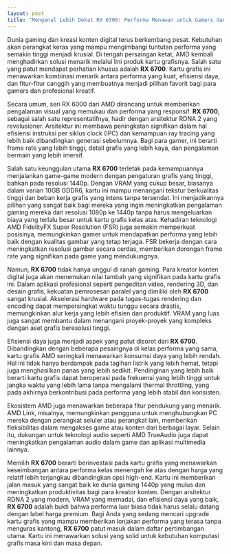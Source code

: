 ```yaml
---
layout: post
title: "Mengenal Lebih Dekat RX 6700: Performa Menawan untuk Gamers dan Kreator"
---
```


Dunia gaming dan kreasi konten digital terus berkembang pesat. Kebutuhan akan perangkat keras yang mampu mengimbangi tuntutan performa yang semakin tinggi menjadi krusial. Di tengah persaingan ketat, AMD kembali menghadirkan solusi menarik melalui lini produk kartu grafisnya. Salah satu yang patut mendapat perhatian khusus adalah **RX 6700**. Kartu grafis ini menawarkan kombinasi menarik antara performa yang kuat, efisiensi daya, dan fitur-fitur canggih yang membuatnya menjadi pilihan favorit bagi para gamers dan profesional kreatif.

Secara umum, seri RX 6000 dari AMD dirancang untuk memberikan pengalaman visual yang memukau dan performa yang responsif. **RX 6700**, sebagai salah satu representatifnya, hadir dengan arsitektur RDNA 2 yang revolusioner. Arsitektur ini membawa peningkatan signifikan dalam hal efisiensi instruksi per siklus clock (IPC) dan kemampuan ray tracing yang lebih baik dibandingkan generasi sebelumnya. Bagi para gamer, ini berarti frame rate yang lebih tinggi, detail grafis yang lebih kaya, dan pengalaman bermain yang lebih imersif.

Salah satu keunggulan utama **RX 6700** terletak pada kemampuannya menjalankan game-game modern dengan pengaturan grafis yang tinggi, bahkan pada resolusi 1440p. Dengan VRAM yang cukup besar, biasanya dalam varian 10GB GDDR6, kartu ini mampu menangani tekstur berkualitas tinggi dan beban kerja grafis yang intens tanpa tersendat. Ini menjadikannya pilihan yang sangat baik bagi mereka yang ingin meningkatkan pengalaman gaming mereka dari resolusi 1080p ke 1440p tanpa harus mengeluarkan biaya yang terlalu besar untuk kartu grafis kelas atas. Kehadiran teknologi AMD FidelityFX Super Resolution (FSR) juga semakin memperkuat posisinya, memungkinkan gamer untuk mendapatkan performa yang lebih baik dengan kualitas gambar yang tetap terjaga. FSR bekerja dengan cara meningkatkan resolusi gambar secara cerdas, memberikan dorongan frame rate yang signifikan pada game yang mendukungnya.

Namun, **RX 6700** tidak hanya unggul di ranah gaming. Para kreator konten digital juga akan menemukan nilai tambah yang signifikan pada kartu grafis ini. Dalam aplikasi profesional seperti pengeditan video, rendering 3D, dan desain grafis, kekuatan pemrosesan paralel yang dimiliki oleh **RX 6700** sangat krusial. Akselerasi hardware pada tugas-tugas rendering dan encoding dapat mempersingkat waktu tunggu secara drastis, memungkinkan alur kerja yang lebih efisien dan produktif. VRAM yang luas juga sangat membantu dalam menangani proyek-proyek yang kompleks dengan aset grafis beresolusi tinggi.

Efisiensi daya juga menjadi aspek yang patut disorot dari **RX 6700**. Dibandingkan dengan beberapa pesaingnya di kelas performa yang sama, kartu grafis AMD seringkali menawarkan konsumsi daya yang lebih rendah. Hal ini tidak hanya berdampak pada tagihan listrik yang lebih hemat, tetapi juga menghasilkan panas yang lebih sedikit. Pendinginan yang lebih baik berarti kartu grafis dapat beroperasi pada frekuensi yang lebih tinggi untuk jangka waktu yang lebih lama tanpa mengalami thermal throttling, yang pada akhirnya berkontribusi pada performa yang lebih stabil dan konsisten.

Ekosistem AMD juga menawarkan beberapa fitur pendukung yang menarik. AMD Link, misalnya, memungkinkan pengguna untuk menghubungkan PC mereka dengan perangkat seluler atau perangkat lain, memberikan fleksibilitas dalam mengakses game atau konten dari berbagai layar. Selain itu, dukungan untuk teknologi audio seperti AMD TrueAudio juga dapat meningkatkan pengalaman audio dalam game dan aplikasi multimedia lainnya.

Memilih **RX 6700** berarti berinvestasi pada kartu grafis yang menawarkan keseimbangan antara performa kelas menengah ke atas dengan harga yang relatif lebih terjangkau dibandingkan opsi high-end. Kartu ini memberikan jalan masuk yang sangat baik ke dunia gaming 1440p yang mulus dan meningkatkan produktivitas bagi para kreator konten. Dengan arsitektur RDNA 2 yang modern, VRAM yang memadai, dan efisiensi daya yang baik, **RX 6700** adalah bukti bahwa performa luar biasa tidak harus selalu datang dengan label harga premium. Bagi Anda yang sedang mencari upgrade kartu grafis yang mampu memberikan lonjakan performa yang terasa tanpa menguras kantong, **RX 6700** patut masuk dalam daftar pertimbangan utama. Kartu ini menawarkan solusi yang solid untuk kebutuhan komputasi grafis masa kini dan masa depan.
